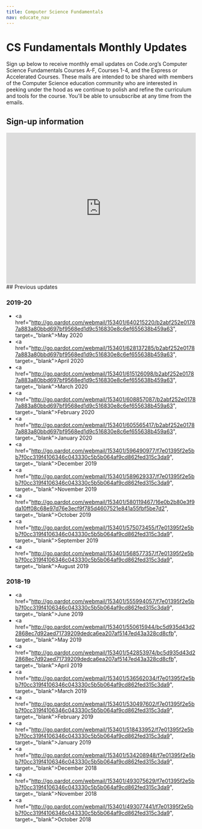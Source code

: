 ```yaml
---
title: Computer Science Fundamentals
nav: educate_nav
---
```


# CS Fundamentals Monthly Updates

Sign up below to receive monthly email updates on Code.org’s Computer Science Fundamentals Courses A-F, Courses 1-4, and the Express or Accelerated Courses. These mails are intended to be shared with members of the Computer Science education community who are interested in peeking under the hood as we continue to polish and refine the curriculum and tools for the course. You'll be able to unsubscribe at any time from the emails.

## Sign-up information

<iframe src="http://go.pardot.com/l/153401/2018-10-02/lzp5jd" width="100%" height="400" type="text/html" frameborder="0" allowTransparency="true" style="border: 0"></iframe>
## Previous updates

### 2019-20
-  <a href="http://go.pardot.com/webmail/153401/640215220/b2abf252e01787a883a80bbd697bf9568ed1d9c516830e8c6ef655638b459a63", target=_"blank">May 2020</a>
-  <a href="http://go.pardot.com/webmail/153401/628137285/b2abf252e01787a883a80bbd697bf9568ed1d9c516830e8c6ef655638b459a63", target=_"blank">April 2020</a>
-  <a href="http://go.pardot.com/webmail/153401/615126098/b2abf252e01787a883a80bbd697bf9568ed1d9c516830e8c6ef655638b459a63", target=_"blank">March 2020</a>
-  <a href="http://go.pardot.com/webmail/153401/608857087/b2abf252e01787a883a80bbd697bf9568ed1d9c516830e8c6ef655638b459a63", target=_"blank">February 2020</a>
- <a href="http://go.pardot.com/webmail/153401/605565417/b2abf252e01787a883a80bbd697bf9568ed1d9c516830e8c6ef655638b459a63", target=_"blank">January 2020</a>
- <a href="http://go.pardot.com/webmail/153401/596490977/f7e01395f2e5bb7f0cc319f4106346c043330c5b5b064af9cd862fed315c3da9", target=_"blank">December 2019</a>
- <a href="http://go.pardot.com/webmail/153401/589629337/f7e01395f2e5bb7f0cc319f4106346c043330c5b5b064af9cd862fed315c3da9", target=_"blank">November 2019</a>
- <a href="http://go.pardot.com/webmail/153401/580119467/16e0b2b80e3f9da10ff08c68e97d76e3ecf9f785d4607521e841a55fbf5be7d2", target=_"blank">October 2019</a>
- <a href="http://go.pardot.com/webmail/153401/575073455/f7e01395f2e5bb7f0cc319f4106346c043330c5b5b064af9cd862fed315c3da9", target=_"blank">September 2019</a>
- <a href="http://go.pardot.com/webmail/153401/568577357/f7e01395f2e5bb7f0cc319f4106346c043330c5b5b064af9cd862fed315c3da9", target=_"blank">August 2019</a>


### 2018-19

- <a href="http://go.pardot.com/webmail/153401/555994057/f7e01395f2e5bb7f0cc319f4106346c043330c5b5b064af9cd862fed315c3da9", target=_"blank">June 2019</a>
- <a href="http://go.pardot.com/webmail/153401/550615944/bc5d935d43d22868ec7d92aed71739209dedca6ea207af5147ed43a328cd8cfb", target=_"blank">May 2019</a>
- <a href="http://go.pardot.com/webmail/153401/542853974/bc5d935d43d22868ec7d92aed71739209dedca6ea207af5147ed43a328cd8cfb", target=_"blank">April 2019</a>
- <a href="http://go.pardot.com/webmail/153401/536562034/f7e01395f2e5bb7f0cc319f4106346c043330c5b5b064af9cd862fed315c3da9", target=_"blank">March 2019</a>
- <a href="http://go.pardot.com/webmail/153401/530497602/f7e01395f2e5bb7f0cc319f4106346c043330c5b5b064af9cd862fed315c3da9", target=_"blank">February 2019</a>
- <a href="http://go.pardot.com/webmail/153401/518433952/f7e01395f2e5bb7f0cc319f4106346c043330c5b5b064af9cd862fed315c3da9", target=_"blank">January 2019</a>
- <a href="http://go.pardot.com/webmail/153401/534208948/f7e01395f2e5bb7f0cc319f4106346c043330c5b5b064af9cd862fed315c3da9", target=_"blank">December 2018</a>
- <a href="http://go.pardot.com/webmail/153401/493075629/f7e01395f2e5bb7f0cc319f4106346c043330c5b5b064af9cd862fed315c3da9", target=_"blank">November 2018</a>
- <a href="http://go.pardot.com/webmail/153401/493077441/f7e01395f2e5bb7f0cc319f4106346c043330c5b5b064af9cd862fed315c3da9", target=_"blank">October 2018</a>
